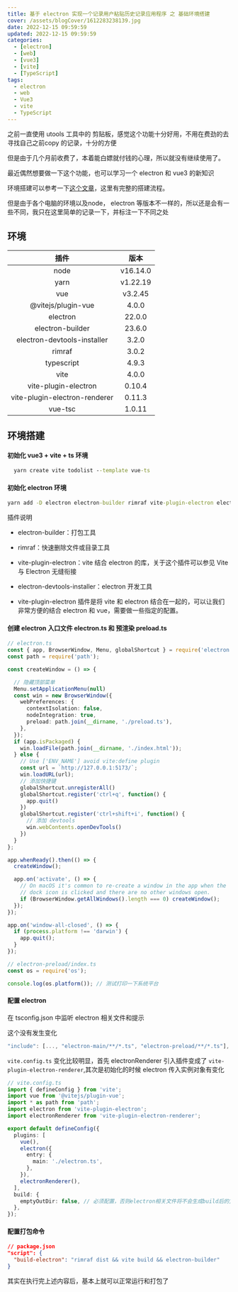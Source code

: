 ```yaml
---
title: 基于 electron 实现一个记录用户粘贴历史记录应用程序 之 基础环境搭建
cover: /assets/blogCover/1612283238139.jpg
date: 2022-12-15 09:59:59
updated: 2022-12-15 09:59:59
categories:
  - [electron]
  - [web]
  - [vue3]
  - [vite]
  - [TypeScript]
tags:
  - electron
  - web
  - Vue3
  - vite
  - TypeScript
---
```



之前一直使用 utools 工具中的 剪贴板，感觉这个功能十分好用，不用在费劲的去寻找自己之前copy 的记录，十分的方便

但是由于几个月前收费了，本着能白嫖就付钱的心理，所以就没有继续使用了。

最近偶然想要做一下这个功能，也可以学习一个 electron 和 vue3 的新知识

环境搭建可以参考一下[这个文章](https://segmentfault.com/a/1190000041852520)，这里有完整的搭建流程。

但是由于各个电脑的环境以及node， electron 等版本不一样的，所以还是会有一些不同，我只在这里简单的记录一下，并标注一下不同之处

## 环境

| 插件                            | 版本            |
| :-----:                        |    :-----:     |
|node                            |     v16.14.0   |
|yarn                            |     v1.22.19   |
|vue                             |     v3.2.45    |
|@vitejs/plugin-vue              |      4.0.0     |
|electron                        |     22.0.0     |
|electron-builder                |     23.6.0     |
|electron-devtools-installer     |    3.2.0       |
|rimraf                          |     3.0.2      |
|typescript                      |      4.9.3     |
|vite                            |     4.0.0      |
|vite-plugin-electron            |     0.10.4     |
|vite-plugin-electron-renderer   |      0.11.3    |
|vue-tsc                         |     1.0.11     |


## 环境搭建

#### 初始化 vue3 + vite + ts 环境

~~~cmd
  yarn create vite todolist --template vue-ts
~~~

#### 初始化 electron 环境

~~~cmd
yarn add -D electron electron-builder rimraf vite-plugin-electron electron-devtools-installer
~~~

插件说明
* electron-builder：打包工具

* rimraf：快速删除文件或目录工具

* vite-plugin-electron：vite 结合 electron 的库，关于这个插件可以参见 Vite 与 Electron 无缝衔接

* electron-devtools-installer：electron 开发工具

* vite-plugin-electron 插件是将 vite 和 electron 结合在一起的，可以让我们非常方便的结合 electron 和 vue，需要做一些指定的配置。

#### 创建 electron 入口文件 electron.ts 和 预渲染 preload.ts

~~~ts
// electron.ts
const { app, BrowserWindow, Menu, globalShortcut } = require('electron');
const path = require('path');

const createWindow = () => {

  // 隐藏顶部菜单
  Menu.setApplicationMenu(null)
  const win = new BrowserWindow({
    webPreferences: {
      contextIsolation: false,
      nodeIntegration: true,
      preload: path.join(__dirname, './preload.ts'),
    },
  });
  if (app.isPackaged) {
    win.loadFile(path.join(__dirname, './index.html'));
  } else {
    // Use ['ENV_NAME'] avoid vite:define plugin
    const url = `http://127.0.0.1:5173/`;
    win.loadURL(url);
    // 添加快捷键
    globalShortcut.unregisterAll()
    globalShortcut.register('ctrl+q', function() {
      app.quit()
    })
    globalShortcut.register('ctrl+shift+i', function() {
      // 添加 devtools
      win.webContents.openDevTools()
    })
  }
};

app.whenReady().then(() => {
  createWindow();

  app.on('activate', () => {
    // On macOS it's common to re-create a window in the app when the
    // dock icon is clicked and there are no other windows open.
    if (BrowserWindow.getAllWindows().length === 0) createWindow();
  });
});

app.on('window-all-closed', () => {
  if (process.platform !== 'darwin') {
    app.quit();
  }
});
~~~

~~~ts
// electron-preload/index.ts
const os = require('os');

console.log(os.platform()); // 测试打印一下系统平台
~~~

#### 配置 electron
在 tsconfig.json 中监听 electron 相关文件和提示

这个没有发生变化
~~~ts
"include": [..., "electron-main/**/*.ts", "electron-preload/**/*.ts"],
~~~
`vite.config.ts` 变化比较明显，首先 electronRenderer 引入插件变成了 `vite-plugin-electron-renderer`,其次是初始化的时候 electron 传入实例对象有变化
~~~ts
// vite.config.ts
import { defineConfig } from 'vite';
import vue from '@vitejs/plugin-vue';
import * as path from 'path';
import electron from 'vite-plugin-electron';
import electronRenderer from 'vite-plugin-electron-renderer';

export default defineConfig({
  plugins: [
    vue(),
    electron({
      entry: {
        main: './electron.ts',
      },
    }),
    electronRenderer(),
  ],
  build: {
    emptyOutDir: false, // 必须配置，否则electron相关文件将不会生成build后的文件
  },
});
~~~

#### 配置打包命令

~~~json
// package.json
"script": {
  "build-electron": "rimraf dist && vite build && electron-builder"
}
~~~

其实在执行完上述内容后，基本上就可以正常运行和打包了
